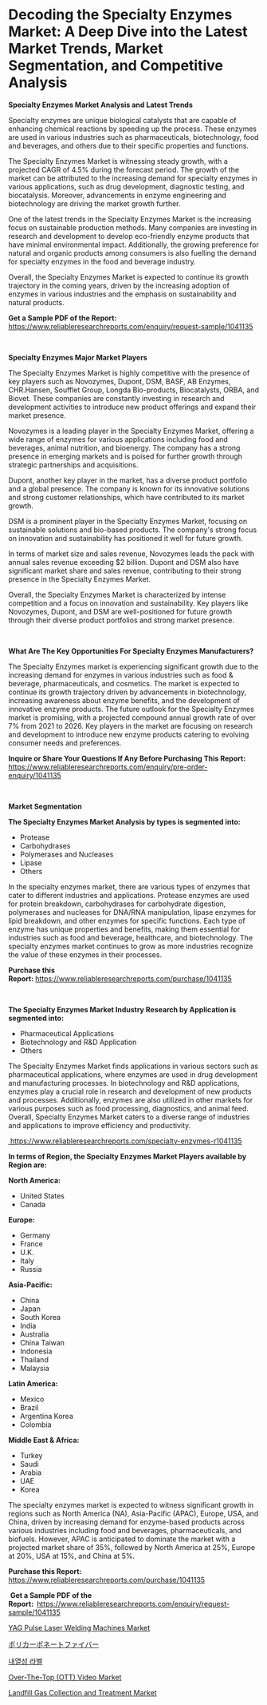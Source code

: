<p><h1>Decoding the Specialty Enzymes Market: A Deep Dive into the Latest Market Trends, Market Segmentation, and Competitive Analysis</h1></p><p><strong>Specialty Enzymes Market Analysis and Latest Trends</strong></p>
<p><p>Specialty enzymes are unique biological catalysts that are capable of enhancing chemical reactions by speeding up the process. These enzymes are used in various industries such as pharmaceuticals, biotechnology, food and beverages, and others due to their specific properties and functions.</p><p>The Specialty Enzymes Market is witnessing steady growth, with a projected CAGR of 4.5% during the forecast period. The growth of the market can be attributed to the increasing demand for specialty enzymes in various applications, such as drug development, diagnostic testing, and biocatalysis. Moreover, advancements in enzyme engineering and biotechnology are driving the market growth further.</p><p>One of the latest trends in the Specialty Enzymes Market is the increasing focus on sustainable production methods. Many companies are investing in research and development to develop eco-friendly enzyme products that have minimal environmental impact. Additionally, the growing preference for natural and organic products among consumers is also fuelling the demand for specialty enzymes in the food and beverage industry.</p><p>Overall, the Specialty Enzymes Market is expected to continue its growth trajectory in the coming years, driven by the increasing adoption of enzymes in various industries and the emphasis on sustainability and natural products.</p></p>
<p><strong>Get a Sample PDF of the Report:&nbsp;</strong> <a href="https://www.reliableresearchreports.com/enquiry/request-sample/1041135">https://www.reliableresearchreports.com/enquiry/request-sample/1041135</a></p>
<p>&nbsp;</p>
<p><strong>Specialty Enzymes Major Market Players</strong></p>
<p><p>The Specialty Enzymes Market is highly competitive with the presence of key players such as Novozymes, Dupont, DSM, BASF, AB Enzymes, CHR.Hansen, Soufflet Group, Longda Bio-products, Biocatalysts, ORBA, and Biovet. These companies are constantly investing in research and development activities to introduce new product offerings and expand their market presence.</p><p>Novozymes is a leading player in the Specialty Enzymes Market, offering a wide range of enzymes for various applications including food and beverages, animal nutrition, and bioenergy. The company has a strong presence in emerging markets and is poised for further growth through strategic partnerships and acquisitions.</p><p>Dupont, another key player in the market, has a diverse product portfolio and a global presence. The company is known for its innovative solutions and strong customer relationships, which have contributed to its market growth.</p><p>DSM is a prominent player in the Specialty Enzymes Market, focusing on sustainable solutions and bio-based products. The company's strong focus on innovation and sustainability has positioned it well for future growth.</p><p>In terms of market size and sales revenue, Novozymes leads the pack with annual sales revenue exceeding $2 billion. Dupont and DSM also have significant market share and sales revenue, contributing to their strong presence in the Specialty Enzymes Market.</p><p>Overall, the Specialty Enzymes Market is characterized by intense competition and a focus on innovation and sustainability. Key players like Novozymes, Dupont, and DSM are well-positioned for future growth through their diverse product portfolios and strong market presence.</p></p>
<p>&nbsp;</p>
<p><strong>What Are The Key Opportunities For Specialty Enzymes Manufacturers?</strong></p>
<p><p>The Specialty Enzymes market is experiencing significant growth due to the increasing demand for enzymes in various industries such as food & beverage, pharmaceuticals, and cosmetics. The market is expected to continue its growth trajectory driven by advancements in biotechnology, increasing awareness about enzyme benefits, and the development of innovative enzyme products. The future outlook for the Specialty Enzymes market is promising, with a projected compound annual growth rate of over 7% from 2021 to 2026. Key players in the market are focusing on research and development to introduce new enzyme products catering to evolving consumer needs and preferences.</p></p>
<p><strong>Inquire or Share Your Questions If Any Before Purchasing This Report:</strong> <a href="https://www.reliableresearchreports.com/enquiry/pre-order-enquiry/1041135">https://www.reliableresearchreports.com/enquiry/pre-order-enquiry/1041135</a></p>
<p>&nbsp;</p>
<p><strong>Market Segmentation</strong></p>
<p><strong>The Specialty Enzymes Market Analysis by types is segmented into:</strong></p>
<p><ul><li>Protease</li><li>Carbohydrases</li><li>Polymerases and Nucleases</li><li>Lipase</li><li>Others</li></ul></p>
<p><p>In the specialty enzymes market, there are various types of enzymes that cater to different industries and applications. Protease enzymes are used for protein breakdown, carbohydrases for carbohydrate digestion, polymerases and nucleases for DNA/RNA manipulation, lipase enzymes for lipid breakdown, and other enzymes for specific functions. Each type of enzyme has unique properties and benefits, making them essential for industries such as food and beverage, healthcare, and biotechnology. The specialty enzymes market continues to grow as more industries recognize the value of these enzymes in their processes.</p></p>
<p><strong>Purchase this Report:&nbsp;</strong><a href="https://www.reliableresearchreports.com/purchase/1041135">https://www.reliableresearchreports.com/purchase/1041135</a></p>
<p>&nbsp;</p>
<p><strong>The Specialty Enzymes Market Industry Research by Application is segmented into:</strong></p>
<p><ul><li>Pharmaceutical Applications</li><li>Biotechnology and R&D Application</li><li>Others</li></ul></p>
<p><p>The Specialty Enzymes Market finds applications in various sectors such as pharmaceutical applications, where enzymes are used in drug development and manufacturing processes. In biotechnology and R&D applications, enzymes play a crucial role in research and development of new products and processes. Additionally, enzymes are also utilized in other markets for various purposes such as food processing, diagnostics, and animal feed. Overall, Specialty Enzymes Market caters to a diverse range of industries and applications to improve efficiency and productivity.</p></p>
<p><a href="https://www.reliableresearchreports.com/specialty-enzymes-r1041135">&nbsp;https://www.reliableresearchreports.com/specialty-enzymes-r1041135</a></p>
<p><strong>In terms of Region, the Specialty Enzymes Market Players available by Region are:</strong></p>
<p>
    <p> <strong> North America: </strong>
        <ul>
            <li>United States</li>
            <li>Canada</li>
        </ul>
        </p> 
    <p> <strong> Europe: </strong>
        <ul>
            <li>Germany</li>
            <li>France</li>
            <li>U.K.</li>
            <li>Italy</li>
            <li>Russia</li>
        </ul>
        </p> 
    <p> <strong> Asia-Pacific: </strong>
        <ul>
            <li>China</li>
            <li>Japan</li>
            <li>South Korea</li>
            <li>India</li>
            <li>Australia</li>
            <li>China Taiwan</li>
            <li>Indonesia</li>
            <li>Thailand</li>
            <li>Malaysia</li>
        </ul>
        </p> 
    <p> <strong> Latin America: </strong>
        <ul>
            <li>Mexico</li>
            <li>Brazil</li>
            <li>Argentina Korea</li>
            <li>Colombia</li>
        </ul>
        </p> 
    <p> <strong> Middle East & Africa: </strong>
        <ul>
            <li>Turkey</li>
            <li>Saudi</li>
            <li>Arabia</li>
            <li>UAE</li>
            <li>Korea</li>
        </ul>
    </p>
    </p>
<p><p>The specialty enzymes market is expected to witness significant growth in regions such as North America (NA), Asia-Pacific (APAC), Europe, USA, and China, driven by increasing demand for enzyme-based products across various industries including food and beverages, pharmaceuticals, and biofuels. However, APAC is anticipated to dominate the market with a projected market share of 35%, followed by North America at 25%, Europe at 20%, USA at 15%, and China at 5%.</p></p>
<p><strong>Purchase this Report: </strong><a href="https://www.reliableresearchreports.com/purchase/1041135">https://www.reliableresearchreports.com/purchase/1041135</a></p>
<p>&nbsp;<strong>Get a Sample PDF of the Report:&nbsp;&nbsp;</strong><a href="https://www.reliableresearchreports.com/enquiry/request-sample/1041135">https://www.reliableresearchreports.com/enquiry/request-sample/1041135</a></p>
<p><strong></strong></p>
<p><p><a href="https://issuu.com/reportprime-2/docs/yag-pulse-laser-welding-machines-market-size-2030.">YAG Pulse Laser Welding Machines Market</a></p><p><a href="https://medium.com/@queenlitle19361/%E3%83%9D%E3%83%AA%E3%82%AB%E3%83%BC%E3%83%9C%E3%83%8D%E3%83%BC%E3%83%88%E7%B9%8A%E7%B6%AD%E5%B8%82%E5%A0%B4-%E5%B8%82%E5%A0%B4%E3%82%B7%E3%82%A7%E3%82%A2-%E5%B8%82%E5%A0%B4%E3%83%88%E3%83%AC%E3%83%B3%E3%83%89-%E3%81%8A%E3%82%88%E3%81%B3%E5%B0%86%E6%9D%A5%E3%81%AE%E6%88%90%E9%95%B7%E3%82%92%E6%8E%A2%E3%82%8B-38c82e944e39">ポリカーボネートファイバー</a></p><p><a href="https://medium.com/@genius6587678/%EC%98%A8%EB%8F%84-%EA%B0%90%EB%8B%B9-%EB%9D%BC%EB%B2%A8-%EC%8B%9C%EC%9E%A5-%EC%A0%84%EB%A7%9D-%EC%82%B0%EC%97%85-%EA%B0%9C%EC%9A%94-%EB%B0%8F-%EC%98%88%EC%B8%A1-2024%EB%85%84%EB%B6%80%ED%84%B0-2031%EB%85%84%EA%B9%8C%EC%A7%80-4e67ef05e253">내열성 라벨</a></p><p><a href="https://github.com/pizolina/Market-Research-Report-List-5/blob/main/over-the-top-ott-video-market.md">Over-The-Top (OTT) Video Market</a></p><p><a href="https://github.com/tamvrosiya/Market-Research-Report-List-5/blob/main/landfill-gas-collection-and-treatment-market.md">Landfill Gas Collection and Treatment Market</a></p></p>